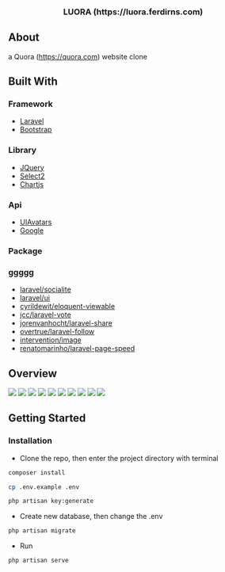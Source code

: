 <!-- PROJECT LOGO -->
<p align="center">
  <h3 align="center">LUORA (https://luora.ferdirns.com)</h3>
</p>

<!-- ABOUT THE PROJECT -->
## About 
a Quora (https://quora.com) website clone 

## Built With

### Framework

* [Laravel](https://laravel.com)
* [Bootstrap](https://getbootstrap.com)

### Library

* [JQuery](https://jquery.com)
* [Select2](https://select2.org)
* [Chartjs](https://www.chartjs.org/)

### Api

* [UIAvatars](https://ui-avatars.com/)
* [Google](https://console.developers.google.com)

### Package
### ggggg

* [laravel/socialite](https://github.com/laravel/socialite)
* [laravel/ui](https://github.com/laravel/ui)
* [cyrildewit/eloquent-viewable](https://github.com/cyrildewit/eloquent-viewable)
* [jcc/laravel-vote](https://github.com/jcc/laravel-vote)
* [jorenvanhocht/laravel-share](https://github.com/jorenvanhocht/laravel-share)
* [overtrue/laravel-follow](https://github.com/overtrue/laravel-follow)
* [intervention/image](https://github.com/Intervention/image)
* [renatomarinho/laravel-page-speed](https://github.com/renatomarinho/laravel-page-speed)

<!-- OVERVIEW -->
## Overview
<img src="/public/img/ss/ss1.png">
<img src="/public/img/ss/ss2.png">
<img src="/public/img/ss/ss3.png">
<img src="/public/img/ss/ss4.png">
<img src="/public/img/ss/ss5.png">
<img src="/public/img/ss/ss6.png">
<img src="/public/img/ss/ss7.png">
<img src="/public/img/ss/ss8.png">
<img src="/public/img/ss/ss9.png">
<img src="/public/img/ss/ss10.png">

<!-- GETTING STARTED -->
## Getting Started

### Installation

* Clone the repo, then enter the project directory with terminal
```sh
composer install
```
```sh
cp .env.example .env
```
```sh
php artisan key:generate
```
* Create new database, then change the .env
```sh
php artisan migrate
```
* Run
```sh
php artisan serve
```



